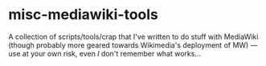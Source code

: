 # misc-mediawiki-tools

A collection of scripts/tools/crap that I've written to do stuff with MediaWiki (though probably more geared towards Wikimedia's deployment of MW) — use at your own risk, even *I* don't remember what works...
